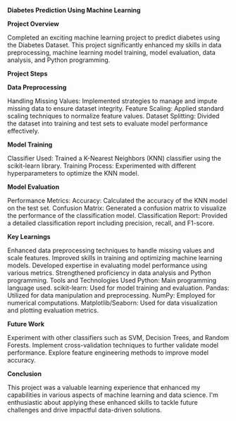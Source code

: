 **Diabetes Prediction Using Machine Learning**

**Project Overview**

Completed an exciting machine learning project to predict diabetes using the Diabetes Dataset. This project significantly enhanced my skills in data preprocessing, machine learning model training, model evaluation, data analysis, and Python programming.

**Project Steps**

**Data Preprocessing**

Handling Missing Values: Implemented strategies to manage and impute missing data to ensure dataset integrity.
Feature Scaling: Applied standard scaling techniques to normalize feature values.
Dataset Splitting: Divided the dataset into training and test sets to evaluate model performance effectively.

**Model Training**

Classifier Used: Trained a K-Nearest Neighbors (KNN) classifier using the scikit-learn library.
Training Process: Experimented with different hyperparameters to optimize the KNN model.

**Model Evaluation**

Performance Metrics:
Accuracy: Calculated the accuracy of the KNN model on the test set.
Confusion Matrix: Generated a confusion matrix to visualize the performance of the classification model.
Classification Report: Provided a detailed classification report including precision, recall, and F1-score.

**Key Learnings**

Enhanced data preprocessing techniques to handle missing values and scale features.
Improved skills in training and optimizing machine learning models.
Developed expertise in evaluating model performance using various metrics.
Strengthened proficiency in data analysis and Python programming.
Tools and Technologies Used
Python: Main programming language used.
scikit-learn: Used for model training and evaluation.
Pandas: Utilized for data manipulation and preprocessing.
NumPy: Employed for numerical computations.
Matplotlib/Seaborn: Used for data visualization and plotting evaluation metrics.

**Future Work**

Experiment with other classifiers such as SVM, Decision Trees, and Random Forests.
Implement cross-validation techniques to further validate model performance.
Explore feature engineering methods to improve model accuracy.

**Conclusion**

This project was a valuable learning experience that enhanced my capabilities in various aspects of machine learning and data science. I'm enthusiastic about applying these enhanced skills to tackle future challenges and drive impactful data-driven solutions.


<!---
AishikDhar/AishikDhar is a ✨ special ✨ repository because its `README.md` (this file) appears on your GitHub profile.
You can click the Preview link to take a look at your changes.
--->
